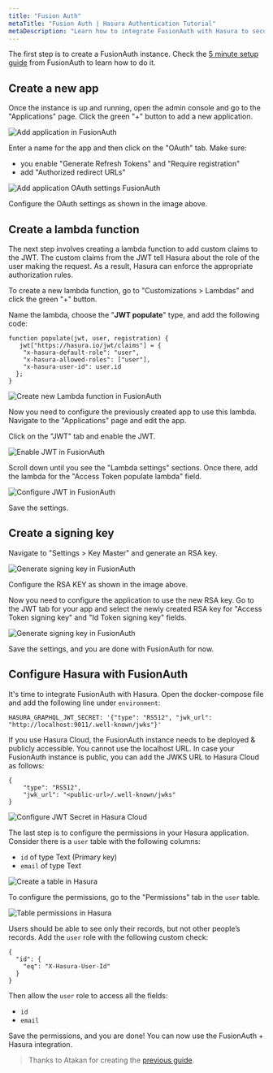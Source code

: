 ```yaml
---
title: "Fusion Auth"
metaTitle: "Fusion Auth | Hasura Authentication Tutorial"
metaDescription: "Learn how to integrate FusionAuth with Hasura to secure your applications using JWT"
---
```


The first step is to create a FusionAuth instance. Check the [5 minute setup guide](https://fusionauth.io/docs/v1/tech/5-minute-setup-guide) from FusionAuth to learn how to do it.

## Create a new app

Once the instance is up and running, open the admin console and go to the "Applications" page. Click the green "+" button to add a new application.

![Add application in FusionAuth](https://graphql-engine-cdn.hasura.io/learn-hasura/assets/graphql-hasura-authentication/fusionauth/create-app.png)

Enter a name for the app and then click on the "OAuth" tab. Make sure:
* you enable "Generate Refresh Tokens" and "Require registration"
* add "Authorized redirect URLs"

![Add application OAuth settings FusionAuth](https://graphql-engine-cdn.hasura.io/learn-hasura/assets/graphql-hasura-authentication/fusionauth/create-app-oauth-settings.png)

Configure the OAuth settings as shown in the image above.

## Create a lambda function

The next step involves creating a lambda function to add custom claims to the JWT. The custom claims from the JWT tell Hasura about the role of the user making the request. As a result, Hasura can enforce the appropriate authorization rules.

To create a new lambda function, go to "Customizations > Lambdas" and click the green "+" button.

Name the lambda, choose the "**JWT populate**" type, and add the following code:

```
function populate(jwt, user, registration) {
   jwt["https://hasura.io/jwt/claims"] = {
    "x-hasura-default-role": "user",
    "x-hasura-allowed-roles": ["user"],
    "x-hasura-user-id": user.id
  };
}
```

![Create new Lambda function in FusionAuth](https://graphql-engine-cdn.hasura.io/learn-hasura/assets/graphql-hasura-authentication/fusionauth/lambda-config.png)

Now you need to configure the previously created app to use this lambda. Navigate to the "Applications" page and edit the app.

Click on the "JWT" tab and enable the JWT.

![Enable JWT in FusionAuth](https://graphql-engine-cdn.hasura.io/learn-hasura/assets/graphql-hasura-authentication/fusionauth/enable-jwt.png)

Scroll down until you see the "Lambda settings" sections. Once there, add the lambda for the "Access Token populate lambda" field.

![Configure JWT in FusionAuth](https://graphql-engine-cdn.hasura.io/learn-hasura/assets/graphql-hasura-authentication/fusionauth/configure-jwt.png)

Save the settings.

## Create a signing key

Navigate to "Settings > Key Master" and generate an RSA key.

![Generate signing key in FusionAuth](https://graphql-engine-cdn.hasura.io/learn-hasura/assets/graphql-hasura-authentication/fusionauth/configure-rsa-key.png)

Configure the RSA KEY as shown in the image above.

Now you need to configure the application to use the new RSA key. Go to the JWT tab for your app and select the newly created RSA key for "Access Token signing key" and "Id Token signing key" fields.

![Generate signing key in FusionAuth](https://graphql-engine-cdn.hasura.io/learn-hasura/assets/graphql-hasura-authentication/fusionauth/configure-jwt-token.png)

Save the settings, and you are done with FusionAuth for now.

## Configure Hasura with FusionAuth

It's time to integrate FusionAuth with Hasura. Open the docker-compose file and add the following line under `environment`:

```
HASURA_GRAPHQL_JWT_SECRET: '{"type": "RS512", "jwk_url": "http://localhost:9011/.well-known/jwks"}'
```

If you use Hasura Cloud, the FusionAuth instance needs to be deployed & publicly accessible. You cannot use the localhost URL. In case your FusionAuth instance is public, you can add the JWKS URL to Hasura Cloud as follows:

```
{
    "type": "RS512", 
    "jwk_url": "<public-url>/.well-known/jwks"
}
```

![Configure JWT Secret in Hasura Cloud](https://graphql-engine-cdn.hasura.io/learn-hasura/assets/graphql-hasura-authentication/fusionauth/hasura-cloud-jwt-secret.png)


The last step is to configure the permissions in your Hasura application. Consider there is a `user` table with the following columns:
* `id` of type Text (Primary key)
* `email` of type Text

![Create a table in Hasura](https://graphql-engine-cdn.hasura.io/learn-hasura/assets/graphql-hasura-authentication/fusionauth/create-table-hasura-app.png)

To configure the permissions, go to the "Permissions" tab in the `user` table.

![Table permissions in Hasura](https://graphql-engine-cdn.hasura.io/learn-hasura/assets/graphql-hasura-authentication/fusionauth/table-permissions-hasura-app.png)

Users should be able to see only their records, but not other people’s records. Add the `user` role with the following custom check:

```
{
  "id": {
    "eq": "X-Hasura-User-Id"
  }
}
```

Then allow the `user` role to access all the fields:
- `id`
- `email`

Save the permissions, and you are done! You can now use the FusionAuth + Hasura integration.

> Thanks to Atakan for creating the [previous guide](https://fusionauth.io/community/forum/topic/696/how-to-use-fusionauth-jwt-token-and-claims-with-hasura-graphql-to-authenticate-graphql-requests/2).